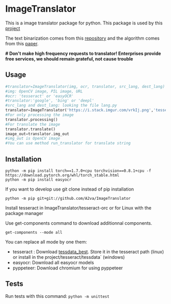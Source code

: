 # ImageTranslator
 
This is a image translator package for python. This package is used by this [project](https://github.com/a2va/transimage)

The text binarization comes from this [repository](https://github.com/jasonlfunk/ocr-text-extraction) and the algorithm comes from this [paper](http://www.m.cs.osakafu-u.ac.jp/cbdar2007/proceedings/papers/O1-1.pdf).

**# Don't make high frequency requests to translator! Enterprises provide free services, we should remain grateful, not cause trouble**

## Usage

```python
#translator=ImageTranslator(img, ocr, translator, src_lang, dest_lang)
#img: OpenCV image, PIL image, URL
#ocr: 'tesseract' or 'easyOCR'
#translator:'google', 'bing' or 'deepl'
#src_lang and dest_lang: looking the file lang.py
translator=ImageTranslator('https://i.stack.imgur.com/vrkIj.png','tesseract','google','eng','fra')
#For only processing the image
translator.processing()
#For translate the image
translator.translate()
image_out=translator.img_out
#img_out is OpenCV image
#You can use method run_translator for translate string
```
## Installation

```
python -m pip install torch==1.7.0+cpu torchvision==0.8.1+cpu -f https://download.pytorch.org/whl/torch_stable.html
python -m pip install easyocr
```
If you want to develop use git clone instead of pip installation
```
python -m pip git+git://github.com/A2va/ImageTranslator
```

Install tesseract in ImageTranslator/tesseract-orc or for Linux with the package manager

Use get-components command to download additionnal components.
```
get-components --mode all
```
You can replace all mode by one them:
* tesseract : Download [tessdata_best](https://github.com/tesseract-ocr/tessdata_best). Store it in the tesseract path (linux) or install in the project/tesseract/tessdata` (windows)
* easyocr: Download all easyocr models
* pyppeteer: Download chromium for using pyppeteer

## Tests

Run tests with this command:
`python -m unittest`